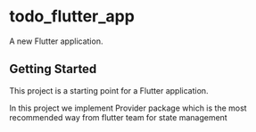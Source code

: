 # todo_flutter_app

A new Flutter application.

## Getting Started

This project is a starting point for a Flutter application.

In this project we implement Provider package which is the most recommended way from flutter team for state management  
